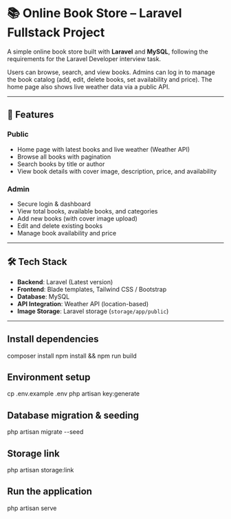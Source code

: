 # 📚 Online Book Store – Laravel Fullstack Project

A simple online book store built with **Laravel** and **MySQL**, following the requirements for the Laravel Developer interview task.

Users can browse, search, and view books. Admins can log in to manage the book catalog (add, edit, delete books, set availability and price). The home page also shows live weather data via a public API.

---

## 🚀 Features

### Public

-   Home page with latest books and live weather (Weather API)
-   Browse all books with pagination
-   Search books by title or author
-   View book details with cover image, description, price, and availability

### Admin

-   Secure login & dashboard
-   View total books, available books, and categories
-   Add new books (with cover image upload)
-   Edit and delete existing books
-   Manage book availability and price

---

## 🛠️ Tech Stack

-   **Backend**: Laravel (Latest version)
-   **Frontend**: Blade templates, Tailwind CSS / Bootstrap
-   **Database**: MySQL
-   **API Integration**: Weather API (location-based)
-   **Image Storage**: Laravel storage (`storage/app/public`)

---

## Install dependencies

composer install
npm install && npm run build

## Environment setup

cp .env.example .env
php artisan key:generate

## Database migration & seeding

php artisan migrate --seed

## Storage link

php artisan storage:link

## Run the application

php artisan serve
